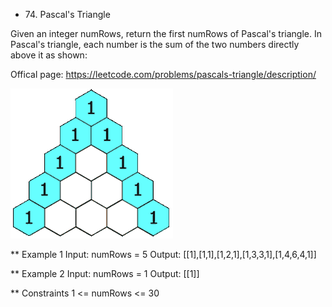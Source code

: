 * 74\. Pascal's Triangle

Given an integer numRows, return the first numRows of Pascal's triangle.
In Pascal's triangle, each number is the sum of the two numbers directly above it as shown:

Offical page: https://leetcode.com/problems/pascals-triangle/description/

<p>
    <img src="PascalTriangleAnimated2.gif" alt="Pascal's Triangle">
</p>

** Example 1
Input: numRows = 5
Output: [[1],[1,1],[1,2,1],[1,3,3,1],[1,4,6,4,1]]

** Example 2
Input: numRows = 1
Output: [[1]]

** Constraints
1 <= numRows <= 30